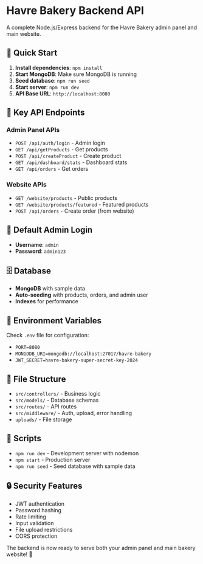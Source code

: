 # Havre Bakery Backend API

A complete Node.js/Express backend for the Havre Bakery admin panel and main website.

## 🚀 Quick Start

1. **Install dependencies**: `npm install`
2. **Start MongoDB**: Make sure MongoDB is running
3. **Seed database**: `npm run seed`
4. **Start server**: `npm run dev`
5. **API Base URL**: `http://localhost:8080`

## 📡 Key API Endpoints

### Admin Panel APIs
- `POST /api/auth/login` - Admin login
- `GET /api/getProducts` - Get products
- `POST /api/createProduct` - Create product
- `GET /api/dashboard/stats` - Dashboard stats
- `GET /api/orders` - Get orders

### Website APIs
- `GET /website/products` - Public products
- `GET /website/products/featured` - Featured products
- `POST /api/orders` - Create order (from website)

## 🔐 Default Admin Login
- **Username**: `admin`
- **Password**: `admin123`

## 🗄️ Database
- **MongoDB** with sample data
- **Auto-seeding** with products, orders, and admin user
- **Indexes** for performance

## 🔧 Environment Variables
Check `.env` file for configuration:
- `PORT=8080`
- `MONGODB_URI=mongodb://localhost:27017/havre-bakery`
- `JWT_SECRET=havre-bakery-super-secret-key-2024`

## 📁 File Structure
- `src/controllers/` - Business logic
- `src/models/` - Database schemas
- `src/routes/` - API routes
- `src/middleware/` - Auth, upload, error handling
- `uploads/` - File storage

## 🚀 Scripts
- `npm run dev` - Development server with nodemon
- `npm start` - Production server
- `npm run seed` - Seed database with sample data

## 🔒 Security Features
- JWT authentication
- Password hashing
- Rate limiting
- Input validation
- File upload restrictions
- CORS protection

The backend is now ready to serve both your admin panel and main bakery website! 🍞
